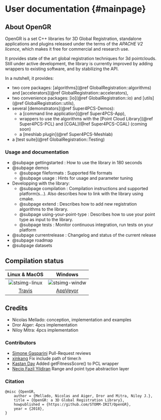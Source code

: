 # User documentation {#mainpage}

## About OpenGR

OpenGR is a set C++ libraries for 3D Global Registration, standalone applications and plugins released under the terms of the *APACHE V2 licence*, which makes it free for commercial and research use.

It provides state of the art global registration techniques for 3d pointclouds. Still under active development, the library is currently improved by adding wrappers to existing software, and by stabilizing the API.

In a nutshell, it provides:
* two core packages: [algorithms](@ref GlobalRegistration::algorithms) and [accelerators](@ref GlobalRegistration::accelerators),
* two convenience packages: [io](@ref GlobalRegistration::io) and [utils](@ref GlobalRegistration::utils),
* several [demonstrators](@ref Super4PCS-Demos):
   * a [command line application](@ref Super4PCS-App),
   * wrappers to use the algorithms with the [Point Cloud Library](@ref Super4PCS-PCL) and [CGAL](@ref Super4PCS-CGAL) (coming soon)
   * a [meshlab plugin](@ref Super4PCS-Meshlab)
* a [test suite](@ref GlobalRegistration::Testing)

### Usage and documentation

 - @subpage gettingstarted : How to use the library in 180 seconds
 - @subpage demos
   - @subpage fileformats : Supported file formats
   - @subpage usage : Hints for usage and parameter tuning
 - Developping with the library:
   - @subpage compilation : Compilation instructions and supported platform(s...). Also describes how to link with the library using cmake.
   - @subpage extend : Describes how to add new registration algorithms to the library.
   - @subpage using-your-point-type : Describes how to use your point type as input to the library.
   - @subpage tests : Monitor continuous integration, run tests on your platform
 - @subpage currentrelease : Changelog and status of the current release
 - @subpage roadmap
 - @subpage datasets

## Compilation status
[stsimg-linux]: https://api.travis-ci.org/STORM-IRIT/OpenGR.svg?branch=master
[stsimg-windw]: https://ci.appveyor.com/api/projects/status/wpilmlfk8obuod8b/branch/master?svg=true



[Travis]: https://travis-ci.org/STORM-IRIT/OpenGR "Travis"
[AppVeyor]: https://ci.appveyor.com/project/nmellado/opengr/ "AppVeyor"

| Linux  \& MacOS | Windows         |
| :----:          | :-----:         |
| ![stsimg-linux] | ![stsimg-windw] |
| [Travis]        | [AppVeyor]      |


## Credits
* Nicolas Mellado: conception, implementation and examples
* Dror Aiger: 4pcs implementation
* Niloy Mitra: 4pcs implementation

### Contributors
* [Simone Gasparini](https://github.com/simogasp) Pull-Request reviews
* [xinkang](https://github.com/xinkang) Fix include path of timer.h
* [Kastan Day](https://github.com/kastanday) Added getFitnessScore() to PCL wrapper
* [Necip Fazil Yildiran](https://github.com/necipfazil) Range and point type abstraction layer


### Citation
```
﻿@misc {OpenGR,
    author = {Mellado, Nicolas and Aiger, Dror and Mitra, Niloy J.},
    title = {OpenGR: a 3D Global Registration Library},
    howpublished = {https://github.com/STORM-IRIT/OpenGR},
    year = {2018},
}
```
